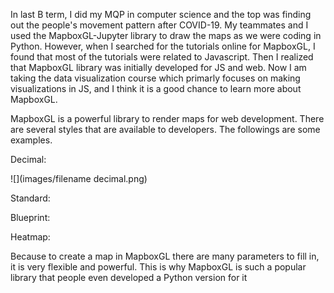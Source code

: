 In last B term, I did my MQP in computer science and the top was finding out the people's movement pattern after COVID-19. 
My teammates and I used the MapboxGL-Jupyter library to draw the maps as we were coding in Python.
However, when I searched for the tutorials online for MapboxGL, I found that most of
the tutorials were related to Javascript. Then I realized that MapboxGL library was
initially developed for JS and web. Now I am taking the data visualization course which
primarly focuses on making visualizations in JS, and I think it is a good chance to learn
more about MapboxGL.

MapboxGL is a powerful library to render maps for web development. There are several
styles that are available to developers. The followings are some examples.

Decimal:

![](images/filename decimal.png)

Standard:


Blueprint:


Heatmap:


Because to create a map in MapboxGL there are many parameters to fill in, it is very
flexible and powerful. This is why MapboxGL is such a popular library that people even
developed a Python version for it